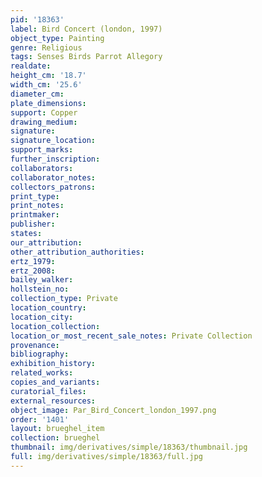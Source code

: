 ```yaml
---
pid: '18363'
label: Bird Concert (london, 1997)
object_type: Painting
genre: Religious
tags: Senses Birds Parrot Allegory
realdate: 
height_cm: '18.7'
width_cm: '25.6'
diameter_cm: 
plate_dimensions: 
support: Copper
drawing_medium: 
signature: 
signature_location: 
support_marks: 
further_inscription: 
collaborators: 
collaborator_notes: 
collectors_patrons: 
print_type: 
print_notes: 
printmaker: 
publisher: 
states: 
our_attribution: 
other_attribution_authorities: 
ertz_1979: 
ertz_2008: 
bailey_walker: 
hollstein_no: 
collection_type: Private
location_country: 
location_city: 
location_collection: 
location_or_most_recent_sale_notes: Private Collection
provenance: 
bibliography: 
exhibition_history: 
related_works: 
copies_and_variants: 
curatorial_files: 
external_resources: 
object_image: Par_Bird_Concert_london_1997.png
order: '1401'
layout: brueghel_item
collection: brueghel
thumbnail: img/derivatives/simple/18363/thumbnail.jpg
full: img/derivatives/simple/18363/full.jpg
---
```

